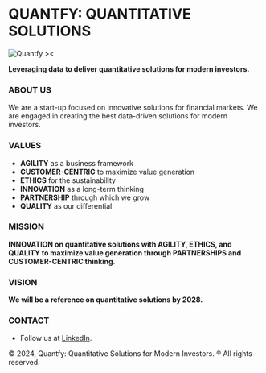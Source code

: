 # QUANTFY: QUANTITATIVE SOLUTIONS

![Quantfy ><](https://github.com/quant-fy/.github/blob/main/statics/quantfy-icon.png)

**Leveraging data to deliver quantitative solutions for modern investors.**

### ABOUT US

We are a start-up focused on innovative solutions for financial markets. We are engaged in creating the best data-driven solutions for modern investors.

### VALUES
- **AGILITY** as a business framework
- **CUSTOMER-CENTRIC** to maximize value generation
- **ETHICS** for the sustainability
- **INNOVATION** as a long-term thinking
- **PARTNERSHIP** through which we grow
- **QUALITY** as our differential

### MISSION
**INNOVATION on quantitative solutions with AGILITY, ETHICS, and QUALITY to maximize value generation through PARTNERSHIPS and CUSTOMER-CENTRIC thinking**.

### VISION
**We will be a reference on quantitative solutions by 2028.**

### CONTACT
- Follow us at [LinkedIn](https://www.linkedin.com/company/quantfy-investments).

© 2024, Quantfy: Quantitative Solutions for Modern Investors. ® All rights reserved.
